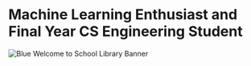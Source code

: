 #  Machine Learning Enthusiast and Final Year CS Engineering Student
![Blue Welcome to School Library Banner](https://github.com/farshileader/farshileader/assets/161561512/10a1be42-70d4-480d-b529-85d2fda8a47a)



